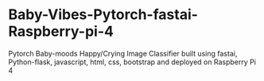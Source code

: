 # Baby-Vibes-Pytorch-fastai-Raspberry-pi-4
Pytorch Baby-moods Happy/Crying Image Classifier built using fastai, Python-flask, javascript, html, css, bootstrap and deployed on Raspberry Pi 4 
